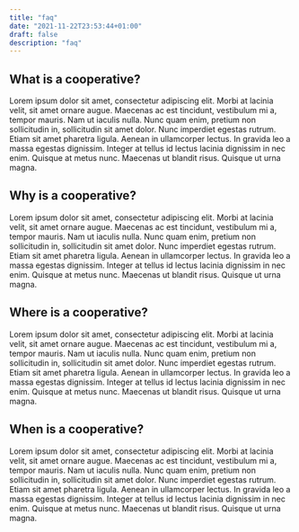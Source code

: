 ```yaml
---
title: "faq"
date: "2021-11-22T23:53:44+01:00"
draft: false
description: "faq"
---
```


## What is a cooperative?
Lorem ipsum dolor sit amet, consectetur adipiscing elit. Morbi at lacinia velit, sit amet ornare augue. Maecenas ac est tincidunt, vestibulum mi a, tempor mauris. Nam ut iaculis nulla. Nunc quam enim, pretium non sollicitudin in, sollicitudin sit amet dolor. Nunc imperdiet egestas rutrum. Etiam sit amet pharetra ligula. Aenean in ullamcorper lectus. In gravida leo a massa egestas dignissim. Integer at tellus id lectus lacinia dignissim in nec enim. Quisque at metus nunc. Maecenas ut blandit risus. Quisque ut urna magna. 

## Why is a cooperative?
Lorem ipsum dolor sit amet, consectetur adipiscing elit. Morbi at lacinia velit, sit amet ornare augue. Maecenas ac est tincidunt, vestibulum mi a, tempor mauris. Nam ut iaculis nulla. Nunc quam enim, pretium non sollicitudin in, sollicitudin sit amet dolor. Nunc imperdiet egestas rutrum. Etiam sit amet pharetra ligula. Aenean in ullamcorper lectus. In gravida leo a massa egestas dignissim. Integer at tellus id lectus lacinia dignissim in nec enim. Quisque at metus nunc. Maecenas ut blandit risus. Quisque ut urna magna. 

## Where is a cooperative?
Lorem ipsum dolor sit amet, consectetur adipiscing elit. Morbi at lacinia velit, sit amet ornare augue. Maecenas ac est tincidunt, vestibulum mi a, tempor mauris. Nam ut iaculis nulla. Nunc quam enim, pretium non sollicitudin in, sollicitudin sit amet dolor. Nunc imperdiet egestas rutrum. Etiam sit amet pharetra ligula. Aenean in ullamcorper lectus. In gravida leo a massa egestas dignissim. Integer at tellus id lectus lacinia dignissim in nec enim. Quisque at metus nunc. Maecenas ut blandit risus. Quisque ut urna magna. 

## When is a cooperative?
Lorem ipsum dolor sit amet, consectetur adipiscing elit. Morbi at lacinia velit, sit amet ornare augue. Maecenas ac est tincidunt, vestibulum mi a, tempor mauris. Nam ut iaculis nulla. Nunc quam enim, pretium non sollicitudin in, sollicitudin sit amet dolor. Nunc imperdiet egestas rutrum. Etiam sit amet pharetra ligula. Aenean in ullamcorper lectus. In gravida leo a massa egestas dignissim. Integer at tellus id lectus lacinia dignissim in nec enim. Quisque at metus nunc. Maecenas ut blandit risus. Quisque ut urna magna. 